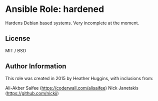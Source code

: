 # Ansible Role: hardened

Hardens Debian based systems. Very incomplete at the moment.

## License

MIT / BSD

## Author Information

This role was created in 2015 by Heather Huggins, with inclusions from:

Ali-Akber Saifee (https://coderwall.com/alisaifee)
Nick Janetakis (https://github.com/nickjj)
